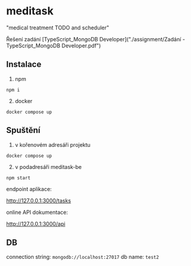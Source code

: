 # meditask

"medical treatment TODO and scheduler"

Řešení zadání [TypeScript_MongoDB Developer]("./assignment/Zadání - TypeScript_MongoDB Developer.pdf")

## Instalace

1. npm

```
npm i
```

2. docker

```
docker compose up
```

## Spuštění

1. v kořenovém adresáři projektu

```
docker compose up
```

2. v podadresáři meditask-be

```
npm start
```

endpoint aplikace:

http://127.0.0.1:3000/tasks

online API dokumentace:

http://127.0.0.1:3000/api

## DB

connection string: `mongodb://localhost:27017`
db name: `test2`
